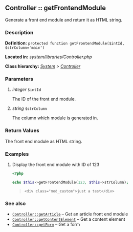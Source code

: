 
Controller :: getFrontendModule
-------------------------------------------

Generate a front end module and return it as HTML string.


### Description ###

**Definition:** `protected function getFrontendModule($intId, $strColumn='main')`

**Located in:** *system/libraries/Controller.php*

**Class hierarchy:** *[System](../System.md) > [Controller](../Controller.md)*


### Parameters ###

1. *integer* `$intId`

	The ID of the front end module.

2. *string* `$strColumn`

	The column which module is generated in.


### Return Values ###

The front end module as HTML string.


### Examples ###

1. Display the front end module with ID of 123

	```php
	<?php

	echo $this->getFrontendModule(123, $this->strColumn);
	```
	> ```<div class="mod_custom">just a test</div>```


### See also ###

- [`Controller::getArticle`](getArticle.md) – Get an article front end module
- [`Controller::getContentElement`](getContentElement.md) – Get a content element
- [`Controller::getForm`](getForm.md) – Get a form